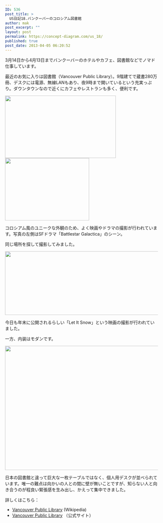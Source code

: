 ```yaml
---
ID: 536
post_title: >
  US日記18.バンクーバーのコロシアム図書館
author: mak
post_excerpt: ""
layout: post
permalink: https://concept-diagram.com/us_18/
published: true
post_date: 2013-04-05 06:20:52
---
```

3月14日から4月13日までバンクーバーのホテルやカフェ、図書館などでノマド仕事しています。

最近のお気に入りは図書館（Vancouver Public Library）。9階建てで蔵書280万冊、デスクには電源、無線LANもあり、夜9時まで開いているという充実っぷり。ダウンタウンなので近くにカフェやレストランも多く、便利です。

<img src="http://files.cms-ia.info/200000277-998319a7cf/vancouver-library-in-galactica.png" alt="" width="365" height="206" />
<img src="http://files.cms-ia.info/200000276-15ddd16d7c/vancouver-library.png" alt="" width="277" height="206" />

コロシアム風のユニークな外観のため、よく映画やドラマの撮影が行われています。写真の左側はSFドラマ「Battlestar Galactica」のシーン。

同じ場所を探して撮影してみました。

<img src="http://files.cms-ia.info/200000274-5946a5a40b/vancouver-library-walk.png" alt="" width="655" height="210" />

今日も年末に公開されるらしい「Let It Snow」という映画の撮影が行われていました。

一方、内装はモダンです。

<img src="http://files.cms-ia.info/200000275-e6927e7ac0/vancouver-library-desk.png" alt="" width="551" height="410" />

日本の図書館と違って巨大な一枚テーブルではなく、個人用デスクが並べられています。唯一の難点は向かいの人との間に壁が無いことですが、知らない人と向き合うのが程良い緊張感を生み出し、かえって集中できました。

詳しくはこちら：

- <a href="http://en.wikipedia.org/wiki/Vancouver_Public_Library" target="_blank">Vancouver Public Library</a> (Wikipedia)
- <a href="http://www.vpl.ca/">Vancouver Public Library</a> （公式サイト）
